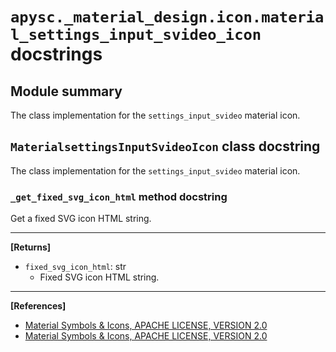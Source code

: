 # `apysc._material_design.icon.material_settings_input_svideo_icon` docstrings

## Module summary

The class implementation for the `settings_input_svideo` material icon.

## `MaterialsettingsInputSvideoIcon` class docstring

The class implementation for the `settings_input_svideo` material icon.

### `_get_fixed_svg_icon_html` method docstring

Get a fixed SVG icon HTML string.<hr>

**[Returns]**

- `fixed_svg_icon_html`: str
  - Fixed SVG icon HTML string.

<hr>

**[References]**

- [Material Symbols & Icons, APACHE LICENSE, VERSION 2.0](https://fonts.google.com/icons?icon.size=24&icon.color=%23e8eaed)
- [Material Symbols & Icons, APACHE LICENSE, VERSION 2.0](https://www.apache.org/licenses/LICENSE-2.0.html)